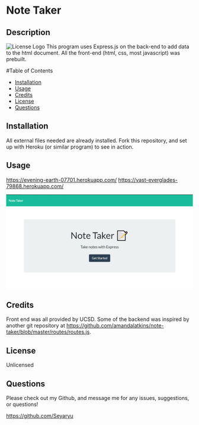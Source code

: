 
# Note Taker

## Description
![License Logo](https://img.shields.io/badge/license-Unlicensed-green)
 This program uses Express.js on the back-end to add data to the html document.  All the front-end (html, css, most javascript) was prebuilt.

#Table of Contents

- [Installation](#installation)
- [Usage](#usage)
- [Credits](#credits)
- [License](#license)
- [Questions](#questions)

## Installation

All external files needed are already installed.  Fork this repository, and set up with Heroku (or similar program) to see in action.

## Usage

https://evening-earth-07701.herokuapp.com/ 
https://vast-everglades-79868.herokuapp.com/

![Home Page](./pics/Home.PNG)


## Credits

Front end was all provided by UCSD.  Some of the backend was inspired by another git repository at https://github.com/amandalatkins/note-taker/blob/master/routes/routes.js.

## License

Unlicensed


## Questions

Please check out my Github, and message me for any issues, suggestions, or questions!

https://github.com/Seyaryu
    
